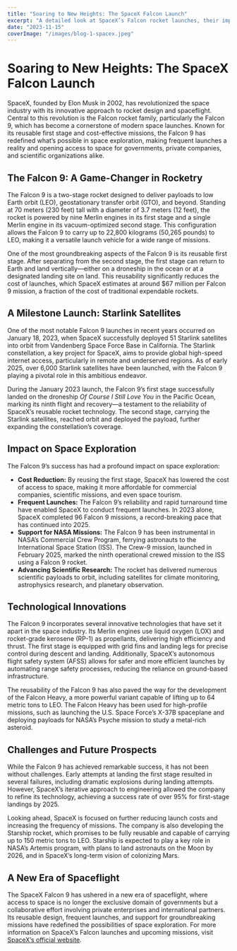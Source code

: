 ```yaml
---
title: "Soaring to New Heights: The SpaceX Falcon Launch"
excerpt: "A detailed look at SpaceX’s Falcon rocket launches, their impact on space exploration, and the future of reusable rocket technology."
date: "2023-11-15"
coverImage: "/images/blog-1-spacex.jpeg"
---
```


# Soaring to New Heights: The SpaceX Falcon Launch

SpaceX, founded by Elon Musk in 2002, has revolutionized the space industry with its innovative approach to rocket design and spaceflight. Central to this revolution is the Falcon rocket family, particularly the Falcon 9, which has become a cornerstone of modern space launches. Known for its reusable first stage and cost-effective missions, the Falcon 9 has redefined what’s possible in space exploration, making frequent launches a reality and opening access to space for governments, private companies, and scientific organizations alike.

## The Falcon 9: A Game-Changer in Rocketry

The Falcon 9 is a two-stage rocket designed to deliver payloads to low Earth orbit (LEO), geostationary transfer orbit (GTO), and beyond. Standing at 70 meters (230 feet) tall with a diameter of 3.7 meters (12 feet), the rocket is powered by nine Merlin engines in its first stage and a single Merlin engine in its vacuum-optimized second stage. This configuration allows the Falcon 9 to carry up to 22,800 kilograms (50,265 pounds) to LEO, making it a versatile launch vehicle for a wide range of missions.

One of the most groundbreaking aspects of the Falcon 9 is its reusable first stage. After separating from the second stage, the first stage can return to Earth and land vertically—either on a droneship in the ocean or at a designated landing site on land. This reusability significantly reduces the cost of launches, which SpaceX estimates at around $67 million per Falcon 9 mission, a fraction of the cost of traditional expendable rockets.

## A Milestone Launch: Starlink Satellites

One of the most notable Falcon 9 launches in recent years occurred on January 18, 2023, when SpaceX successfully deployed 51 Starlink satellites into orbit from Vandenberg Space Force Base in California. The Starlink constellation, a key project for SpaceX, aims to provide global high-speed internet access, particularly in remote and underserved regions. As of early 2025, over 6,000 Starlink satellites have been launched, with the Falcon 9 playing a pivotal role in this ambitious endeavor.

During the January 2023 launch, the Falcon 9’s first stage successfully landed on the droneship *Of Course I Still Love You* in the Pacific Ocean, marking its ninth flight and recovery—a testament to the reliability of SpaceX’s reusable rocket technology. The second stage, carrying the Starlink satellites, reached orbit and deployed the payload, further expanding the constellation’s coverage.

## Impact on Space Exploration

The Falcon 9’s success has had a profound impact on space exploration:

- **Cost Reduction:** By reusing the first stage, SpaceX has lowered the cost of access to space, making it more affordable for commercial companies, scientific missions, and even space tourism.
- **Frequent Launches:** The Falcon 9’s reliability and rapid turnaround time have enabled SpaceX to conduct frequent launches. In 2023 alone, SpaceX completed 96 Falcon 9 missions, a record-breaking pace that has continued into 2025.
- **Support for NASA Missions:** The Falcon 9 has been instrumental in NASA’s Commercial Crew Program, ferrying astronauts to the International Space Station (ISS). The Crew-9 mission, launched in February 2025, marked the ninth operational crewed mission to the ISS using a Falcon 9 rocket.
- **Advancing Scientific Research:** The rocket has delivered numerous scientific payloads to orbit, including satellites for climate monitoring, astrophysics research, and planetary observation.

## Technological Innovations

The Falcon 9 incorporates several innovative technologies that have set it apart in the space industry. Its Merlin engines use liquid oxygen (LOX) and rocket-grade kerosene (RP-1) as propellants, delivering high efficiency and thrust. The first stage is equipped with grid fins and landing legs for precise control during descent and landing. Additionally, SpaceX’s autonomous flight safety system (AFSS) allows for safer and more efficient launches by automating range safety processes, reducing the reliance on ground-based infrastructure.

The reusability of the Falcon 9 has also paved the way for the development of the Falcon Heavy, a more powerful variant capable of lifting up to 64 metric tons to LEO. The Falcon Heavy has been used for high-profile missions, such as launching the U.S. Space Force’s X-37B spaceplane and deploying payloads for NASA’s Psyche mission to study a metal-rich asteroid.

## Challenges and Future Prospects

While the Falcon 9 has achieved remarkable success, it has not been without challenges. Early attempts at landing the first stage resulted in several failures, including dramatic explosions during landing attempts. However, SpaceX’s iterative approach to engineering allowed the company to refine its technology, achieving a success rate of over 95% for first-stage landings by 2025.

Looking ahead, SpaceX is focused on further reducing launch costs and increasing the frequency of missions. The company is also developing the Starship rocket, which promises to be fully reusable and capable of carrying up to 150 metric tons to LEO. Starship is expected to play a key role in NASA’s Artemis program, with plans to land astronauts on the Moon by 2026, and in SpaceX’s long-term vision of colonizing Mars.

## A New Era of Spaceflight

The SpaceX Falcon 9 has ushered in a new era of spaceflight, where access to space is no longer the exclusive domain of governments but a collaborative effort involving private enterprises and international partners. Its reusable design, frequent launches, and support for groundbreaking missions have redefined the possibilities of space exploration. For more information on SpaceX’s Falcon launches and upcoming missions, visit [SpaceX’s official website](https://www.spacex.com/).
